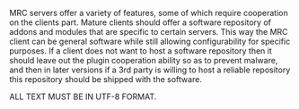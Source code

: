MRC servers offer a variety of features, some of which require cooperation on the clients part.
Mature clients should offer a software repository of addons and modules that are specific
to certain servers. This way the MRC client can be general software while still allowing
configurability for specific purposes. If a client does not want to host a software repository
then it should leave out the plugin cooperation ability so as to prevent malware, and then in
later versions if a 3rd party is willing to host a reliable repository this repository should be
shipped with the software.

ALL TEXT MUST BE IN UTF-8 FORMAT.